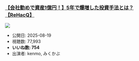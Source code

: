 ### [【会社勤めで資産1億円！】5年で爆増した投資手法とは？【ReHacQ】](https://www.youtube.com/watch?v=NDrXVeO7IbE)
[![](https://img.youtube.com/vi/NDrXVeO7IbE/sddefault.jpg)](https://www.youtube.com/watch?v=NDrXVeO7IbE)
-   公開日: 2025-08-19
-   視聴数: 77,993
-   **いいね数: 754**
-   出演者: kenmo, みくかぶ
